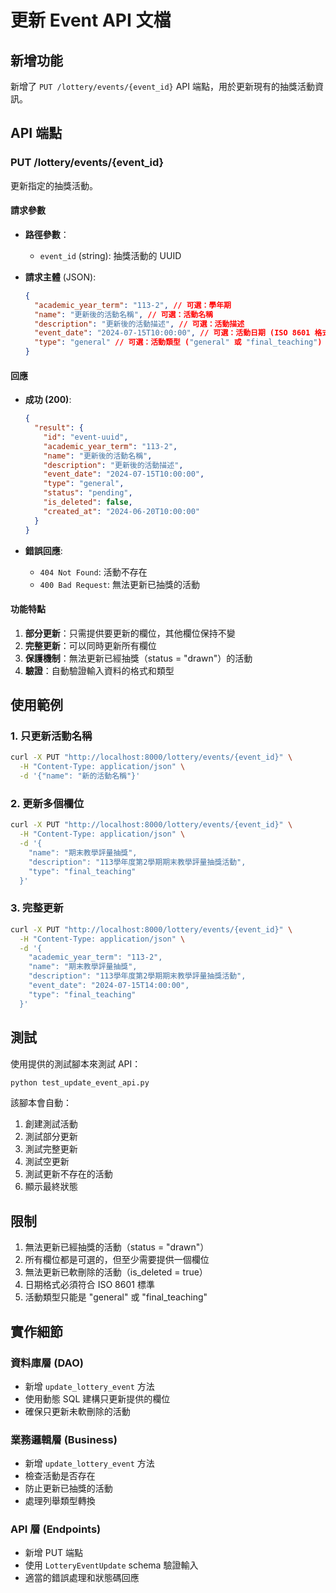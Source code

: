 # 更新 Event API 文檔

## 新增功能

新增了 `PUT /lottery/events/{event_id}` API 端點，用於更新現有的抽獎活動資訊。

## API 端點

### PUT /lottery/events/{event_id}

更新指定的抽獎活動。

#### 請求參數

- **路徑參數**：

  - `event_id` (string): 抽獎活動的 UUID

- **請求主體** (JSON):
  ```json
  {
    "academic_year_term": "113-2", // 可選：學年期
    "name": "更新後的活動名稱", // 可選：活動名稱
    "description": "更新後的活動描述", // 可選：活動描述
    "event_date": "2024-07-15T10:00:00", // 可選：活動日期 (ISO 8601 格式)
    "type": "general" // 可選：活動類型 ("general" 或 "final_teaching")
  }
  ```

#### 回應

- **成功 (200)**:

  ```json
  {
    "result": {
      "id": "event-uuid",
      "academic_year_term": "113-2",
      "name": "更新後的活動名稱",
      "description": "更新後的活動描述",
      "event_date": "2024-07-15T10:00:00",
      "type": "general",
      "status": "pending",
      "is_deleted": false,
      "created_at": "2024-06-20T10:00:00"
    }
  }
  ```

- **錯誤回應**:
  - `404 Not Found`: 活動不存在
  - `400 Bad Request`: 無法更新已抽獎的活動

#### 功能特點

1. **部分更新**：只需提供要更新的欄位，其他欄位保持不變
2. **完整更新**：可以同時更新所有欄位
3. **保護機制**：無法更新已經抽獎（status = "drawn"）的活動
4. **驗證**：自動驗證輸入資料的格式和類型

## 使用範例

### 1. 只更新活動名稱

```bash
curl -X PUT "http://localhost:8000/lottery/events/{event_id}" \
  -H "Content-Type: application/json" \
  -d '{"name": "新的活動名稱"}'
```

### 2. 更新多個欄位

```bash
curl -X PUT "http://localhost:8000/lottery/events/{event_id}" \
  -H "Content-Type: application/json" \
  -d '{
    "name": "期末教學評量抽獎",
    "description": "113學年度第2學期期末教學評量抽獎活動",
    "type": "final_teaching"
  }'
```

### 3. 完整更新

```bash
curl -X PUT "http://localhost:8000/lottery/events/{event_id}" \
  -H "Content-Type: application/json" \
  -d '{
    "academic_year_term": "113-2",
    "name": "期末教學評量抽獎",
    "description": "113學年度第2學期期末教學評量抽獎活動",
    "event_date": "2024-07-15T14:00:00",
    "type": "final_teaching"
  }'
```

## 測試

使用提供的測試腳本來測試 API：

```bash
python test_update_event_api.py
```

該腳本會自動：

1. 創建測試活動
2. 測試部分更新
3. 測試完整更新
4. 測試空更新
5. 測試更新不存在的活動
6. 顯示最終狀態

## 限制

1. 無法更新已經抽獎的活動（status = "drawn"）
2. 所有欄位都是可選的，但至少需要提供一個欄位
3. 無法更新已軟刪除的活動（is_deleted = true）
4. 日期格式必須符合 ISO 8601 標準
5. 活動類型只能是 "general" 或 "final_teaching"

## 實作細節

### 資料庫層 (DAO)

- 新增 `update_lottery_event` 方法
- 使用動態 SQL 建構只更新提供的欄位
- 確保只更新未軟刪除的活動

### 業務邏輯層 (Business)

- 新增 `update_lottery_event` 方法
- 檢查活動是否存在
- 防止更新已抽獎的活動
- 處理列舉類型轉換

### API 層 (Endpoints)

- 新增 PUT 端點
- 使用 `LotteryEventUpdate` schema 驗證輸入
- 適當的錯誤處理和狀態碼回應
